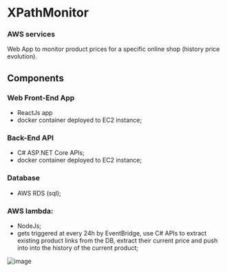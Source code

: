 # XPathMonitor
### AWS services
Web App to monitor product prices for a specific online shop (history price evolution).

## Components
### Web Front-End App
- ReactJs app 
- docker container deployed to EC2 instance; 

### Back-End API
- C# ASP.NET Core APIs;
- docker container deployed to EC2 instance;

### Database
- AWS RDS (sql);

### AWS lambda:
- NodeJs;
- gets triggered at every 24h by EventBridge, use C# APIs to extract existing product links from the DB, extract their current price and push into into the history of the current product;

![image](https://github.com/GabrielDamian/XPathMonitor/assets/76115929/19101240-eeb8-408b-901a-504e16f4272e)
